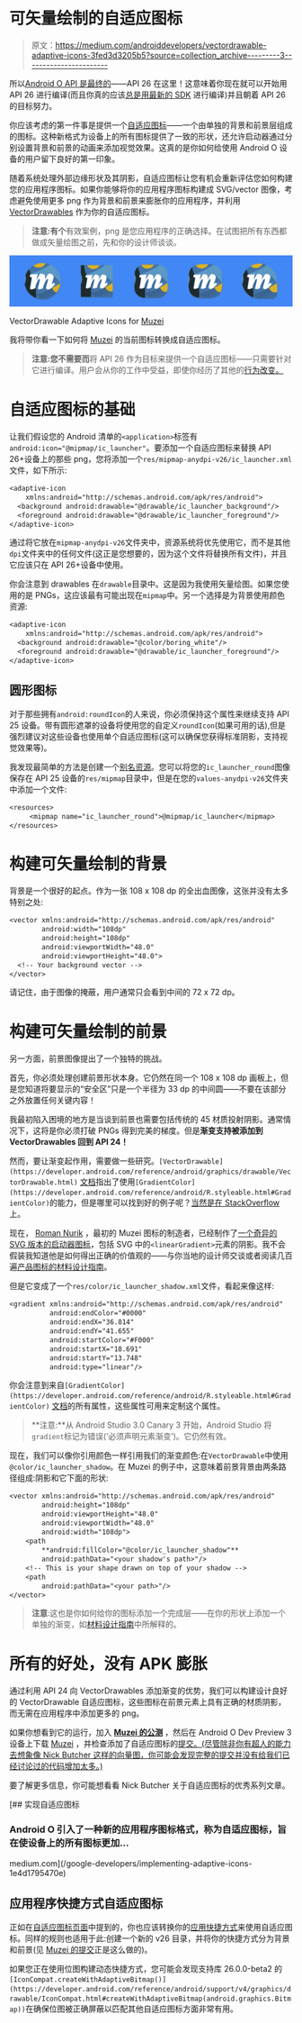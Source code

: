 # 可矢量绘制的自适应图标

> 原文：<https://medium.com/androiddevelopers/vectordrawable-adaptive-icons-3fed3d3205b5?source=collection_archive---------3----------------------->

所以[Android O API 是最终的](https://android-developers.googleblog.com/2017/06/android-o-apis-are-final-get-your-apps.html)——API 26 在这里！这意味着你现在就可以开始用 API 26 进行编译(而且你真的应该[总是用最新的 SDK](/google-developers/picking-your-compilesdkversion-minsdkversion-targetsdkversion-a098a0341ebd) 进行编译)并且朝着 API 26 的目标努力。

你应该考虑的第一件事是提供一个[自适应图标](https://developer.android.com/preview/features/adaptive-icons.html)——一个由单独的背景和前景层组成的图标。这种新格式为设备上的所有图标提供了一致的形状，还允许启动器通过分别设置背景和前景的动画来添加视觉效果。这真的是你如何给使用 Android O 设备的用户留下良好的第一印象。

随着系统处理外部边缘形状及其阴影，自适应图标让您有机会重新评估您如何构建您的应用程序图标。如果你能够将你的应用程序图标构建成 SVG/vector 图像，考虑避免使用更多 png 作为背景和前景来膨胀你的应用程序，并利用 [VectorDrawables](https://developer.android.com/guide/topics/graphics/vector-drawable-resources.html) 作为你的自适应图标。

> **注意:**有**个**有效案例，png 是您应用程序的正确选择。在试图把所有东西都做成矢量绘图之前，先和你的设计师谈谈。

![](img/199517f3396517211852c7dae1960ae0.png)

VectorDrawable Adaptive Icons for [Muzei](https://play.google.com/store/apps/details?id=net.nurik.roman.muzei)

我将带你看一下如何将 [Muzei](https://play.google.com/store/apps/details?id=net.nurik.roman.muzei) 的当前图标转换成自适应图标。

> **注意:**您不需要**而**将 API 26 作为目标来提供一个自适应图标——只需要针对它进行编译。用户会从你的工作中受益，即使你经历了其他的[行为改变。](https://developer.android.com/preview/behavior-changes.html)

# 自适应图标的基础

让我们假设您的 Android 清单的`<application>`标签有`android:icon="@mipmap/ic_launcher"`。要添加一个自适应图标来替换 API 26+设备上的那些 png，您将添加一个`res/mipmap-anydpi-v26/ic_launcher.xml`文件，如下所示:

```
<adaptive-icon
    xmlns:android="http://schemas.android.com/apk/res/android">
  <background android:drawable="@drawable/ic_launcher_background"/>
  <foreground android:drawable="@drawable/ic_launcher_foreground"/>
</adaptive-icon>
```

通过将它放在`mipmap-anydpi-v26`文件夹中，资源系统将优先使用它，而不是其他`dpi`文件夹中的任何文件(这正是您想要的，因为这个文件将替换所有文件)，并且它应该只在 API 26+设备中使用。

你会注意到 drawables 在`drawable`目录中。这是因为我使用矢量绘图。如果您使用的是 PNGs，这应该最有可能出现在`mipmap`中。另一个选择是为背景使用颜色资源:

```
<adaptive-icon
    xmlns:android="http://schemas.android.com/apk/res/android">
  <background android:drawable="@color/boring_white"/>
  <foreground android:drawable="@drawable/ic_launcher_foreground"/>
</adaptive-icon>
```

## 圆形图标

对于那些拥有`android:roundIcon`的人来说，你必须保持这个属性来继续支持 API 25 设备。带有圆形遮罩的设备将使用您的自定义`roundIcon`(如果可用的话),但是强烈建议对这些设备也使用单个自适应图标(这可以确保您获得标准阴影，支持视觉效果等)。

我发现最简单的方法是创建一个[别名资源](https://developer.android.com/guide/topics/resources/providing-resources.html#AliasResources)。您可以将您的`ic_launcher_round`图像保存在 API 25 设备的`res/mipmap`目录中，但是在您的`values-anydpi-v26`文件夹中添加一个文件:

```
<resources>
     <mipmap name="ic_launcher_round">@mipmap/ic_launcher</mipmap>
</resources>
```

# 构建可矢量绘制的背景

背景是一个很好的起点。作为一张 108 x 108 dp 的全出血图像，这张并没有太多特别之处:

```
<vector xmlns:android="http://schemas.android.com/apk/res/android"
        android:width="108dp"
        android:height="108dp"
        android:viewportWidth="48.0"
        android:viewportHeight="48.0">
  <!-- Your background vector -->
</vector>
```

请记住，由于图像的掩蔽，用户通常只会看到中间的 72 x 72 dp。

# 构建可矢量绘制的前景

另一方面，前景图像提出了一个独特的挑战。

首先，你必须处理创建前景形状本身。它仍然在同一个 108 x 108 dp 画板上，但是您知道将要显示的“安全区”只是一个半径为 33 dp 的中间圆——不要在该部分之外放置任何关键内容！

我最初陷入困境的地方是当谈到前景也需要包括传统的 45 材质投射阴影。通常情况下，这将是你必须打破 PNGs 得到完美的梯度。但是**渐变支持被添加到 VectorDrawables 回到 API 24！**

然而，要让渐变起作用，需要做一些研究。`[VectorDrawable](https://developer.android.com/reference/android/graphics/drawable/VectorDrawable.html)` [文档](https://developer.android.com/reference/android/graphics/drawable/VectorDrawable.html)指出了使用`[GradientColor](https://developer.android.com/reference/android/R.styleable.html#GradientColor)`的能力，但是哪里可以找到好的例子呢？[当然是在 StackOverflow](https://stackoverflow.com/a/40927551/1676363) 上。

现在， [Roman Nurik](https://medium.com/u/90c74515fd18?source=post_page-----3fed3d3205b5--------------------------------) ，最初的 Muzei 图标的制造者，已经制作了[一个奇异的 SVG 版本的启动器图标](https://github.com/romannurik/muzei/blob/master/art/ic_launcher_material-noeffects.svg)，包括 SVG 中的`<linearGradient>`元素的阴影。我不会假装我知道他是如何得出正确的价值观的——与你当地的设计师交谈或者阅读几百遍[产品图标的材料设计指南](https://material.io/guidelines/style/icons.html#icons-product-icons)。

但是它变成了一个`res/color/ic_launcher_shadow.xml`文件，看起来像这样:

```
<gradient xmlns:android="http://schemas.android.com/apk/res/android"
          android:endColor="#0000"
          android:endX="36.814"
          android:endY="41.655"
          android:startColor="#F000"
          android:startX="18.691"
          android:startY="13.748"
          android:type="linear"/>
```

你会注意到来自`[GradientColor](https://developer.android.com/reference/android/R.styleable.html#GradientColor)` [文档](https://developer.android.com/reference/android/R.styleable.html#GradientColor)的所有属性，这些属性可用来定制这个属性。

> **注意:**从 Android Studio 3.0 Canary 3 开始，Android Studio 将`gradient`标记为错误(‘必须声明元素渐变’)。它仍然有效。

现在，我们可以像你引用颜色一样引用我们的渐变颜色:在`VectorDrawable`中使用`@color/ic_launcher_shadow`。在 Muzei 的例子中，这意味着前景背景由两条路径组成:阴影和它下面的形状:

```
<vector xmlns:android="http://schemas.android.com/apk/res/android"
        android:height="108dp"
        android:viewportHeight="48.0"
        android:viewportWidth="48.0"
        android:width="108dp">
    <path
        **android:fillColor="@color/ic_launcher_shadow"**
        android:pathData="<your shadow's path>"/>
    <!-- This is your shape drawn on top of your shadow -->
    <path 
        android:pathData="<your path>"/>
</vector>
```

> **注意**:这也是你如何给你的图标添加一个完成层——在你的形状上添加一个单独的渐变，如[材料设计指南](https://material.io/guidelines/style/icons.html#icons-product-icons)中所解释的。

# 所有的好处，没有 APK 膨胀

通过利用 API 24 向 VectorDrawables 添加渐变的优势，我们可以构建设计良好的 VectorDrawable 自适应图标，这些图标在前景元素上具有正确的材质阴影，而无需在应用程序中添加更多的 png。

如果你想看到它的运行，加入 [**Muzei 的公测**](https://play.google.com/apps/testing/net.nurik.roman.muzei) ，然后在 Android O Dev Preview 3 设备上下载 [Muzei](https://play.google.com/store/apps/details?id=net.nurik.roman.muzei) ，并检查添加了自适应图标的[提交。(尽管除非你有超人的能力去想象像 Nick Butcher 这样的向量图，你可能会发现完整的提交并没有给我们已经讨论过的代码增加太多。)](https://github.com/romannurik/muzei/pull/419/commits/44873329384482c455fbbb2de0f4d88cd7ab88d4)

要了解更多信息，你可能想看看 Nick Butcher 关于自适应图标的优秀系列文章。

[](/google-developers/implementing-adaptive-icons-1e4d1795470e) [## 实现自适应图标

### Android O 引入了一种新的应用程序图标格式，称为自适应图标，旨在使设备上的所有图标更加…

medium.com](/google-developers/implementing-adaptive-icons-1e4d1795470e) 

## 应用程序快捷方式自适应图标

正如在[自适应图标页面](https://developer.android.com/preview/features/adaptive-icons.html#xml)中提到的，你也应该转换你的[应用快捷方式](https://developer.android.com/guide/topics/ui/shortcuts.html)来使用自适应图标。同样的规则也适用于此:创建一个新的 v26 目录，并将你的快捷方式分为背景和前景(见 [Muzei 的提交](https://github.com/romannurik/muzei/pull/422/commits/ef12bafa09540a7bb191068b689d050452fb1c59)正是这么做的)。

如果您正在使用位图构建动态快捷方式，您可能会发现支持库 26.0.0-beta2 的`[IconCompat.createWithAdaptiveBitmap()](https://developer.android.com/reference/android/support/v4/graphics/drawable/IconCompat.html#createWithAdaptiveBitmap(android.graphics.Bitmap))`在确保位图被正确屏蔽以匹配其他自适应图标方面非常有用。